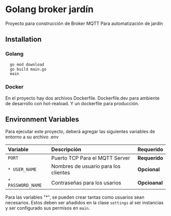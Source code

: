 # Golang broker jardín
Proyecto para construcción de Broker MQTT Para automatización
de jardín

## Installation

### Golang

```bash
  go mod download
  go build main.go
  main
```

### Docker
En el proyecto hay dos archivos Dockerfile. Dockerfile.dev para ambiente de desarrollo
con hot-reaload. Y un dockerfile para producción.

## Environment Variables

Para ejecutar este proyecto, deberá agregar las siguientes variables de entorno a su archivo .env

| Variable          | Descripción                          | Requerido     |
| :---------------- | :----------------------------------  | :------------ |
| `PORT`            | Puerto TCP Para el MQTT Server       | **Requerido** |
| `* USER_NAME`     | Nombres de usuario para los clientes | **Opcional**  |
| `* PASSWORD_NAME` | Contraseñas para los usarios         | **Opcioanal** |

Para las variables "*", se pueden crear tantas como usuarios sean necesarios.
Estos deben ser añadidos en la clase `settings` al ser instancias y ser configurado
sus permisos en `main`.
